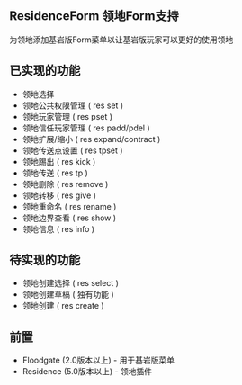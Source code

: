 ## ResidenceForm 领地Form支持
为领地添加基岩版Form菜单以让基岩版玩家可以更好的使用领地
## 已实现的功能
* 领地选择
* 领地公共权限管理 ( res set )
* 领地玩家管理 ( res pset )
* 领地信任玩家管理 ( res padd/pdel )
* 领地扩展/缩小 ( res expand/contract )
* 领地传送点设置 ( res tpset )
* 领地踢出 ( res kick )
* 领地传送 ( res tp )
* 领地删除 ( res remove )
* 领地转移 ( res give )
* 领地重命名 ( res rename )
* 领地边界查看 ( res show )
* 领地信息 ( res info )
## 待实现的功能
* 领地创建选择 ( res select )
* 领地创建草稿 ( 独有功能 )
* 领地创建 ( res create )
## 前置
* Floodgate (2.0版本以上) - 用于基岩版菜单
* Residence (5.0版本以上) - 领地插件
